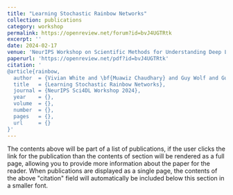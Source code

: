 ```yaml
---
title: "Learning Stochastic Rainbow Networks"
collection: publications
category: workshop
permalink: https://openreview.net/forum?id=bvJ4UGTRtk
excerpt: ''
date: 2024-02-17
venue: 'NeurIPS Workshop on Scientific Methods for Understanding Deep Learning'
paperurl: 'https://openreview.net/pdf?id=bvJ4UGTRtk'
citation: '
@article{rainbow,
  author  = {Vivian White and \bf{Muawiz Chaudhary} and Guy Wolf and Guillaume Lajoie and Kameron Decker Harris},
  title   = {Learning Stochastic Rainbow Networks},
  journal = {NeurIPS Sci4DL Workshop 2024},
  year    = {},
  volume  = {},
  number  = {},
  pages   = {},
  url     = {}
}'
---
```


The contents above will be part of a list of publications, if the user clicks the link for the publication than the contents of section will be rendered as a full page, allowing you to provide more information about the paper for the reader. When publications are displayed as a single page, the contents of the above "citation" field will automatically be included below this section in a smaller font.
